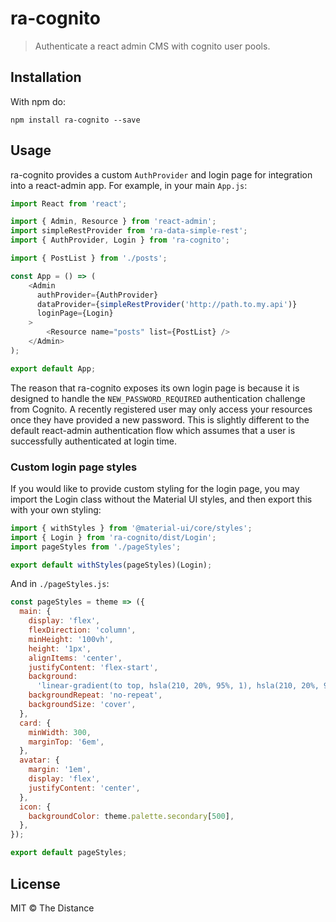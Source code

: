 # ra-cognito

> Authenticate a react admin CMS with cognito user pools.

## Installation

With npm do:

```
npm install ra-cognito --save
```

## Usage

ra-cognito provides a custom `AuthProvider` and login page for integration into
a react-admin app. For example, in your main `App.js`:

```js
import React from 'react';

import { Admin, Resource } from 'react-admin';
import simpleRestProvider from 'ra-data-simple-rest';
import { AuthProvider, Login } from 'ra-cognito';

import { PostList } from './posts';

const App = () => (
    <Admin
      authProvider={AuthProvider}
      dataProvider={simpleRestProvider('http://path.to.my.api')}
      loginPage={Login}
    >
        <Resource name="posts" list={PostList} />
    </Admin>
);

export default App;
```

The reason that ra-cognito exposes its own login page is because it is designed
to handle the `NEW_PASSWORD_REQUIRED` authentication challenge from Cognito.
A recently registered user may only access your resources once they have
provided a new password. This is slightly different to the default react-admin
authentication flow which assumes that a user is successfully authenticated
at login time.

### Custom login page styles

If you would like to provide custom styling for the login page, you may import
the Login class without the Material UI styles, and then export this with your
own styling:

```js
import { withStyles } from '@material-ui/core/styles';
import { Login } from 'ra-cognito/dist/Login';
import pageStyles from './pageStyles';

export default withStyles(pageStyles)(Login);
```

And in `./pageStyles.js`:

```js
const pageStyles = theme => ({
  main: {
    display: 'flex',
    flexDirection: 'column',
    minHeight: '100vh',
    height: '1px',
    alignItems: 'center',
    justifyContent: 'flex-start',
    background:
      'linear-gradient(to top, hsla(210, 20%, 95%, 1), hsla(210, 20%, 90%, 1))',
    backgroundRepeat: 'no-repeat',
    backgroundSize: 'cover',
  },
  card: {
    minWidth: 300,
    marginTop: '6em',
  },
  avatar: {
    margin: '1em',
    display: 'flex',
    justifyContent: 'center',
  },
  icon: {
    backgroundColor: theme.palette.secondary[500],
  },
});

export default pageStyles;
```

## License

MIT © The Distance
